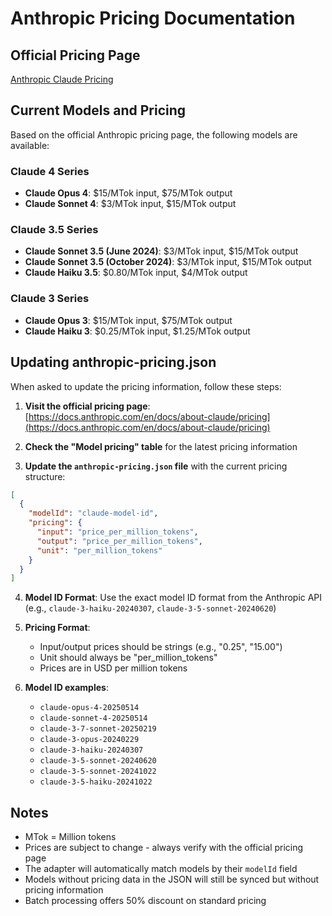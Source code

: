 # Anthropic Pricing Documentation

## Official Pricing Page

[Anthropic Claude Pricing](https://docs.anthropic.com/en/docs/about-claude/pricing)

## Current Models and Pricing

Based on the official Anthropic pricing page, the following models are available:

### Claude 4 Series

- **Claude Opus 4**: $15/MTok input, $75/MTok output
- **Claude Sonnet 4**: $3/MTok input, $15/MTok output

### Claude 3.5 Series

- **Claude Sonnet 3.5 (June 2024)**: $3/MTok input, $15/MTok output
- **Claude Sonnet 3.5 (October 2024)**: $3/MTok input, $15/MTok output
- **Claude Haiku 3.5**: $0.80/MTok input, $4/MTok output

### Claude 3 Series

- **Claude Opus 3**: $15/MTok input, $75/MTok output
- **Claude Haiku 3**: $0.25/MTok input, $1.25/MTok output

## Updating anthropic-pricing.json

When asked to update the pricing information, follow these steps:

1. **Visit the official pricing page**: [https://docs.anthropic.com/en/docs/about-claude/pricing](https://docs.anthropic.com/en/docs/about-claude/pricing)

2. **Check the "Model pricing" table** for the latest pricing information

3. **Update the `anthropic-pricing.json` file** with the current pricing structure:

```json
[
  {
    "modelId": "claude-model-id",
    "pricing": {
      "input": "price_per_million_tokens",
      "output": "price_per_million_tokens",
      "unit": "per_million_tokens"
    }
  }
]
```

4. **Model ID Format**: Use the exact model ID format from the Anthropic API (e.g., `claude-3-haiku-20240307`, `claude-3-5-sonnet-20240620`)

5. **Pricing Format**:

   - Input/output prices should be strings (e.g., "0.25", "15.00")
   - Unit should always be "per_million_tokens"
   - Prices are in USD per million tokens

6. **Model ID examples**:
   - `claude-opus-4-20250514`
   - `claude-sonnet-4-20250514`
   - `claude-3-7-sonnet-20250219`
   - `claude-3-opus-20240229`
   - `claude-3-haiku-20240307`
   - `claude-3-5-sonnet-20240620`
   - `claude-3-5-sonnet-20241022`
   - `claude-3-5-haiku-20241022`

## Notes

- MTok = Million tokens
- Prices are subject to change - always verify with the official pricing page
- The adapter will automatically match models by their `modelId` field
- Models without pricing data in the JSON will still be synced but without pricing information
- Batch processing offers 50% discount on standard pricing
